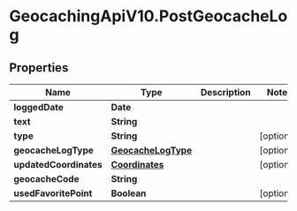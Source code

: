 # GeocachingApiV10.PostGeocacheLog

## Properties
Name | Type | Description | Notes
------------ | ------------- | ------------- | -------------
**loggedDate** | **Date** |  | 
**text** | **String** |  | 
**type** | **String** |  | [optional] 
**geocacheLogType** | [**GeocacheLogType**](GeocacheLogType.md) |  | [optional] 
**updatedCoordinates** | [**Coordinates**](Coordinates.md) |  | [optional] 
**geocacheCode** | **String** |  | 
**usedFavoritePoint** | **Boolean** |  | [optional] 



